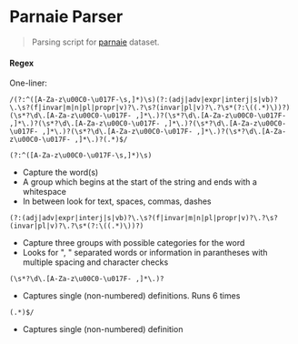 # Parnaie Parser

> Parsing script for [parnaie](https://github.com/danakim/parnaie) dataset.

#### Regex
One-liner:

```
/(?:^([A-Za-z\u00C0-\u017F-\s,]*)\s)(?:(adj|adv|expr|interj|s|vb)?\.\s?(f|invar|m|n|pl|propr|v)?\.?\s?(invar|pl|v)?\.?\s*(?:\((.*)\))?)(\s*?\d\.[A-Za-z\u00C0-\u017F- ,]*\.)?(\s*?\d\.[A-Za-z\u00C0-\u017F- ,]*\.)?(\s*?\d\.[A-Za-z\u00C0-\u017F- ,]*\.)?(\s*?\d\.[A-Za-z\u00C0-\u017F- ,]*\.)?(\s*?\d\.[A-Za-z\u00C0-\u017F- ,]*\.)?(\s*?\d\.[A-Za-z\u00C0-\u017F- ,]*\.)?(.*)$/
```

`(?:^([A-Za-z\u00C0-\u017F-\s,]*)\s)`

* Capture the word(s)
* A group which begins at the start of the string and ends with a whitespace
* In between look for text, spaces, commas, dashes

`(?:(adj|adv|expr|interj|s|vb)?\.\s?(f|invar|m|n|pl|propr|v)?\.?\s?(invar|pl|v)?\.?\s*(?:\((.*)\))?)`

* Capture three groups with possible categories for the word
* Looks for ", " separated words or information in parantheses with multiple spacing and character checks

`(\s*?\d\.[A-Za-z\u00C0-\u017F- ,]*\.)?`

* Captures single (non-numbered) definitions. Runs 6 times

`(.*)$/`

* Captures single (non-numbered) definition
